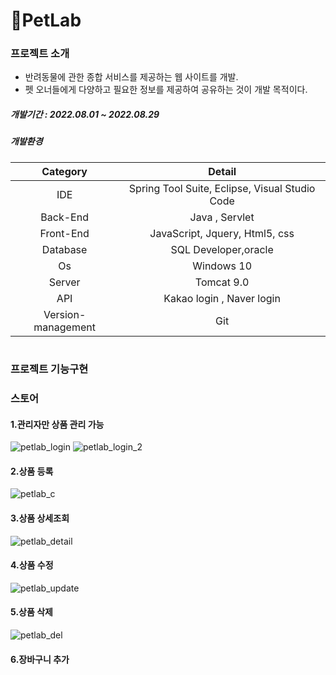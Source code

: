 # 🐾PetLab
### 프로젝트 소개
* 반려동물에 관한 종합 서비스를 제공하는 웹 사이트를 개발.
* 펫 오너들에게 다양하고 필요한 정보를 제공하여 공유하는 것이 개발 목적이다.

##### **개발기간** : 2022.08.01 ~ 2022.08.29
##### **개발환경**
Category | Detail
|:---:| :---:|
IDE | Spring Tool Suite, Eclipse, Visual Studio Code
Back-End | Java , Servlet
Front-End | JavaScript, Jquery, Html5, css
Database | SQL Developer,oracle
Os | Windows 10
Server | Tomcat 9.0
API | Kakao login , Naver login
Version-management | Git
#
### 프로젝트 기능구현
### 스토어
#### 1.관리자만 상품 관리 가능
![petlab_login](https://user-images.githubusercontent.com/93775304/183840648-b82744c4-ada0-411c-a846-11c007e437e1.gif)
![petlab_login_2](https://user-images.githubusercontent.com/93775304/183840670-6096808f-e434-42fb-a6d9-3333c862abd8.gif)

#### 2.상품 등록
![petlab_c](https://user-images.githubusercontent.com/93775304/183841602-6d11f394-8a88-4f29-86ef-825ed7a0ad0c.gif)

#### 3.상품 상세조회
![petlab_detail](https://user-images.githubusercontent.com/93775304/183842184-6497e195-7f02-4885-862b-57bdd0ce3412.gif)

#### 4.상품 수정
![petlab_update](https://user-images.githubusercontent.com/93775304/183842536-d8dc60d0-4faa-48e5-8b2c-d260b7c92ffe.gif)

#### 5.상품 삭제
![petlab_del](https://user-images.githubusercontent.com/93775304/183842903-dd18f259-e7ae-4685-87b9-8b1e3ce08828.gif)

#### 6.장바구니 추가

